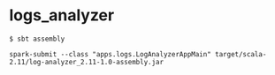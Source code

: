 # logs_analyzer

```
$ sbt assembly
```

```
spark-submit --class "apps.logs.LogAnalyzerAppMain" target/scala-2.11/log-analyzer_2.11-1.0-assembly.jar 
```
